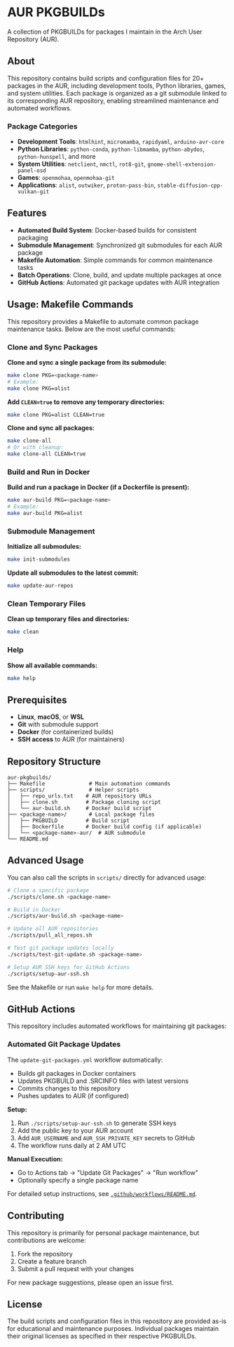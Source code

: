 # AUR PKGBUILDs

A collection of PKGBUILDs for packages I maintain in the Arch User Repository (AUR).

## About

This repository contains build scripts and configuration files for 20+ packages in the AUR, including development tools, Python libraries, games, and system utilities. Each package is organized as a git submodule linked to its corresponding AUR repository, enabling streamlined maintenance and automated workflows.

### Package Categories

- **Development Tools**: `htmlhint`, `micromamba`, `rapidyaml`, `arduino-avr-core`
- **Python Libraries**: `python-conda`, `python-libmamba`, `python-abydos`, `python-hunspell`, and more
- **System Utilities**: `netclient`, `nmctl`, `rot8-git`, `gnome-shell-extension-panel-osd`
- **Games**: `openmohaa`, `openmohaa-git`
- **Applications**: `alist`, `outwiker`, `proton-pass-bin`, `stable-diffusion-cpp-vulkan-git`

## Features

- **Automated Build System**: Docker-based builds for consistent packaging
- **Submodule Management**: Synchronized git submodules for each AUR package
- **Makefile Automation**: Simple commands for common maintenance tasks
- **Batch Operations**: Clone, build, and update multiple packages at once
- **GitHub Actions**: Automated git package updates with AUR integration

## Usage: Makefile Commands

This repository provides a Makefile to automate common package maintenance tasks. Below are the most useful commands:

### Clone and Sync Packages

**Clone and sync a single package from its submodule:**
```sh
make clone PKG=<package-name>
# Example:
make clone PKG=alist
```

**Add `CLEAN=true` to remove any temporary directories:**
```sh
make clone PKG=alist CLEAN=true
```

**Clone and sync all packages:**
```sh
make clone-all
# Or with cleanup:
make clone-all CLEAN=true
```

### Build and Run in Docker

**Build and run a package in Docker (if a Dockerfile is present):**
```sh
make aur-build PKG=<package-name>
# Example:
make aur-build PKG=alist
```

### Submodule Management

**Initialize all submodules:**
```sh
make init-submodules
```

**Update all submodules to the latest commit:**
```sh
make update-aur-repos
```

### Clean Temporary Files

**Clean up temporary files and directories:**
```sh
make clean
```

### Help

**Show all available commands:**
```sh
make help
```

## Prerequisites

- **Linux**, **macOS**, or **WSL**
- **Git** with submodule support
- **Docker** (for containerized builds)
- **SSH access** to AUR (for maintainers)

## Repository Structure

```
aur-pkgbuilds/
├── Makefile              # Main automation commands
├── scripts/              # Helper scripts
│   ├── repo_urls.txt    # AUR repository URLs
│   ├── clone.sh         # Package cloning script
│   └── aur-build.sh     # Docker build script
├── <package-name>/       # Local package files
│   ├── PKGBUILD         # Build script
│   ├── Dockerfile       # Docker build config (if applicable)
│   └── <package-name>-aur/  # AUR submodule
└── README.md
```

## Advanced Usage

You can also call the scripts in `scripts/` directly for advanced usage:

```bash
# Clone a specific package
./scripts/clone.sh <package-name>

# Build in Docker
./scripts/aur-build.sh <package-name>

# Update all AUR repositories
./scripts/pull_all_repos.sh

# Test git package updates locally
./scripts/test-git-update.sh <package-name>

# Setup AUR SSH keys for GitHub Actions
./scripts/setup-aur-ssh.sh
```

See the Makefile or run `make help` for more details.

## GitHub Actions

This repository includes automated workflows for maintaining git packages:

### Automated Git Package Updates

The `update-git-packages.yml` workflow automatically:
- Builds git packages in Docker containers
- Updates PKGBUILD and .SRCINFO files with latest versions
- Commits changes to this repository
- Pushes updates to AUR (if configured)

**Setup:**
1. Run `./scripts/setup-aur-ssh.sh` to generate SSH keys
2. Add the public key to your AUR account
3. Add `AUR_USERNAME` and `AUR_SSH_PRIVATE_KEY` secrets to GitHub
4. The workflow runs daily at 2 AM UTC

**Manual Execution:**
- Go to Actions tab → "Update Git Packages" → "Run workflow"
- Optionally specify a single package name

For detailed setup instructions, see [`.github/workflows/README.md`](.github/workflows/README.md).

## Contributing

This repository is primarily for personal package maintenance, but contributions are welcome:

1. Fork the repository
2. Create a feature branch
3. Submit a pull request with your changes

For new package suggestions, please open an issue first.

## License

The build scripts and configuration files in this repository are provided as-is for educational and maintenance purposes. Individual packages maintain their original licenses as specified in their respective PKGBUILDs.
